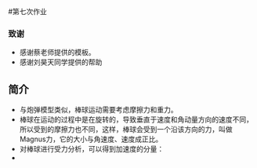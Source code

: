 #第七次作业
### 致谢
 - 感谢蔡老师提供的模板。
 - 感谢刘昊天同学提供的帮助

## 简介
 - 与炮弹模型类似，棒球运动需要考虑摩擦力和重力。
 - 棒球在运动的过程中是在旋转的，导致垂直于速度和角动量方向的速度不同，所以受到的摩擦力也不同，这样，棒球会受到一个沿该方向的力，叫做Magnus力，它的大小与角速度、速度成正比。
 - 对棒球进行受力分析，可以得到加速度的分量：
 - 
